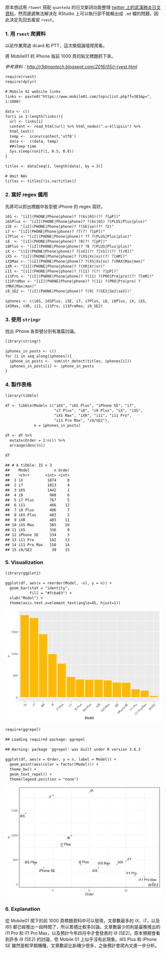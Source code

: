 原本想試用 `rtweet` 搭配 `quanteda` 的日文斷詞功能整理 [twitter
上的武漢肺炎日文資料](https://andreashih.github.io/blog/journal/rtweet-quanteda.html)，然而遲遲無法解決在
RStudio 上可以執行卻不能輸出成 `.md` 檔的問題，因此決定先回去複習
`rvest`。

### 1. 用 `rvest` 爬資料

以前作業爬過 dcard 和 PTT，這次換個論壇爬爬看。

將 Mobile01 的 iPhone 版前 1000 頁的貼文標題抓下來。

*參考資料：<a href="http://r3dmaotech.blogspot.com/2016/05/r-rvest.html" class="uri">http://r3dmaotech.blogspot.com/2016/05/r-rvest.html</a>*

    require(rvest)
    require(dplyr)

    # Mobile 01 website links 
    links <- paste0("https://www.mobile01.com/topiclist.php?f=383&p=", 1:1000)

    data <- c()
    for(i in 1:length(links)){
      url <- links[i]
      content <- read_html(url) %>% html_nodes(".u-ellipsis") %>%
      html_text()
      temp <-  iconv(content,'utf8')
      data <-  c(data, temp)
      ##sleep time  
      Sys.sleep(runif(1, 0.5, 0.8))
    }

    titles <- data[seq(1, length(data), by = 3)]

    # Omit NAs
    titles <- titles[!is.na(titles)]

### 2. 寫好 regex 備用

先將可以抓出標題中各型號 iPhone 的 regex 寫好。

    i6S <- "[iI](PHONE|Phone|phone)? ?(6s|6S)(?! ?[pP])"
    i6SPlus <- "[iI](PHONE|Phone|phone)? ?(6s|6S) ?(PLUS|Plus|plus)"    
    iSE <- "[iI](PHONE|Phone|phone)? ?(SE|se)(?! ?2)"   
    i7 <- "[iI](PHONE|Phone|phone)? ?7(?! ?[pP])"   
    i7Plus <- "[iI](PHONE|Phone|phone)? ?7 ?(PLUS|Plus|plus)"
    i8  <- "[iI](PHONE|Phone|phone)? ?8(?! ?[pP])"
    i8Plus <- "[iI](PHONE|Phone|phone)? ?8 ?(PLUS|Plus|plus)"   
    iX <- "[iI](PHONE|Phone|phone)? ?[xX](?! ?[sS])(?! ?[rR])"
    iXS <- "[iI](PHONE|Phone|phone)? ?(XS|Xs|xs)(?! ?[mM])" 
    iXSMax <- "[iI](PHONE|Phone|phone)? ?(XS|Xs|xs) ?(MAX|Max|max)" 
    iXR <- "[iI](PHONE|Phone|phone)? ?(XR|Xr|xr)"
    i11 <- "[iI](PHONE|Phone|phone)? ?(11) ?(?! ?[pP])" 
    i11Pro <- "[iI](PHONE|Phone|phone)? ?(11) ?(PRO|Pro|pro)(?! ?[mM])"
    i11ProMax <- "[iI](PHONE|Phone|phone)? ?(11) ?(PRO|Pro|pro) ?(MAX|Max|max)"
    i9_SE2 <- "[iI](PHONE|Phone|phone)? ?(9| ?(SE2|Se2|se2))"

    iphones <- c(i6S, i6SPlus, iSE, i7, i7Plus, i8, i8Plus, iX, iXS, iXSMax, iXR, i11, i11Pro, i11ProMax, i9_SE2)

### 3. 使用 `stringr`

找出 iPhone 各型號分別有幾篇討論。

    library(stringr)

    iphones_in_posts <- c()
    for (i in seq_along(iphones)){
      iphone_in_posts <-  sum(str_detect(titles, iphones[i]))
      iphones_in_posts[i] <- iphone_in_posts
    }

### 4. 製作表格

    library(tibble)

    df <- tibble(Model= c("i6S", "i6S Plus", "iPhone SE", "i7", 
                          "i7 Plus", "i8", "i8 Plus", "iX", "iXS",
                          "iXS Max", "iXR", "i11", "i11 Pro",
                          "i11 Pro Max", "i9/SE2"),
                 n = iphones_in_posts)

    df <- df %>% 
      mutate(Order = 1:n()) %>%
      arrange(desc(n))

    df

    ## # A tibble: 15 x 3
    ##    Model           n Order
    ##    <chr>       <int> <int>
    ##  1 iX           1874     8
    ##  2 i7           1813     4
    ##  3 i6S          1442     1
    ##  4 i8            988     6
    ##  5 i7 Plus       767     5
    ##  6 i11           466    12
    ##  7 i8 Plus       406     7
    ##  8 i6S Plus      403     2
    ##  9 iXR           403    11
    ## 10 iXS Max       385    10
    ## 11 iXS           336     9
    ## 12 iPhone SE     334     3
    ## 13 i11 Pro       182    13
    ## 14 i11 Pro Max   150    14
    ## 15 i9/SE2         30    15

### 5. Visualization

    library(ggplot2)

    ggplot(df, aes(x = reorder(Model, -n), y = n)) +
      geom_bar(stat = "identity",
               fill = "#fcba03") +
      xlab("Model") +
      theme(axis.text.x=element_text(angle=45, hjust=1))

![](rvest_iphone_files/figure-markdown_strict/unnamed-chunk-6-1.png)

    require(ggrepel)

    ## Loading required package: ggrepel

    ## Warning: package 'ggrepel' was built under R version 3.6.3

    ggplot(df, aes(x = Order, y = n, label = Model)) +
      geom_point(aes(color = factor(Model))) +
      theme_bw() +
      geom_text_repel() +
      theme(legend.position = "none")

![](rvest_iphone_files/figure-markdown_strict/unnamed-chunk-7-1.png)

### 6. Explanation

從 Mobile01 爬下的前 1000 頁標題資料中可以發現，文章數最多的
iX、i7，以及 i6S
都已經推出一段時間了，所以累積比較多討論。文章數最少的則是最晚推出的 i11
Pro 和 i11 Pro Max，以及預計今年四月中才會發表的 i9
(SE2)。原本預期會看到許多 i9 (SE2) 的討論，但 Mobile 01
上似乎沒有此現象。i6S Plus 和 iPhone SE
雖然是較早期機種，文章數卻比新機少很多，之後預計會爬內文進一步分析。
